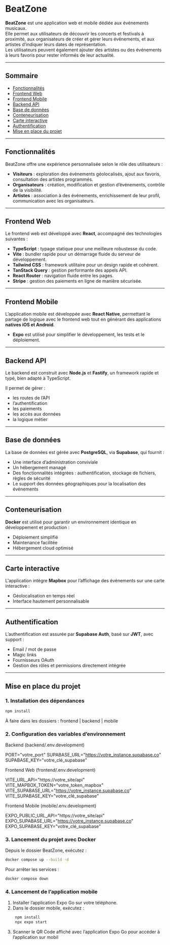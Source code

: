# BeatZone

**BeatZone** est une application web et mobile dédiée aux événements musicaux.  
Elle permet aux utilisateurs de découvrir les concerts et festivals à proximité, aux organisateurs de créer et gérer leurs événements, et aux artistes d’indiquer leurs dates de représentation.  
Les utilisateurs peuvent également ajouter des artistes ou des événements à leurs favoris pour rester informés de leur actualité.

---

## Sommaire

- [Fonctionnalités](#fonctionnalités)
- [Frontend Web](#frontend-web)
- [Frontend Mobile](#frontend-mobile)
- [Backend API](#backend-api)
- [Base de données](#base-de-données)
- [Conteneurisation](#conteneurisation)
- [Carte interactive](#carte-interactive)
- [Authentification](#authentification)
- [Mise en place du projet](#mise-en-place-du-projet)

---

## Fonctionnalités

BeatZone offre une expérience personnalisée selon le rôle des utilisateurs :

- **Visiteurs** : exploration des événements géolocalisés, ajout aux favoris, consultation des artistes programmés.
- **Organisateurs** : création, modification et gestion d’événements, contrôle de la visibilité.
- **Artistes** : association à des événements, enrichissement de leur profil, communication avec les organisateurs.

---

## Frontend Web

Le frontend web est développé avec **React**, accompagné des technologies suivantes :

- **TypeScript** : typage statique pour une meilleure robustesse du code.
- **Vite** : bundler rapide pour un démarrage fluide du serveur de développement.
- **Tailwind CSS** : framework utilitaire pour un design rapide et cohérent.
- **TanStack Query** : gestion performante des appels API.
- **React Router** : navigation fluide entre les pages.
- **Stripe** : gestion des paiements en ligne de manière sécurisée.

---

## Frontend Mobile

L’application mobile est développée avec **React Native**, permettant le partage de logique avec le frontend web tout en générant des applications **natives iOS et Android**.

- **Expo** est utilisé pour simplifier le développement, les tests et le déploiement.

---

## Backend API

Le backend est construit avec **Node.js** et **Fastify**, un framework rapide et typé, bien adapté à TypeScript.

Il permet de gérer :
- les routes de l’API
- l’authentification
- les paiements
- les accès aux données
- la logique métier

---

## Base de données

La base de données est gérée avec **PostgreSQL**, via **Supabase**, qui fournit :

- Une interface d’administration conviviale
- Un hébergement managé
- Des fonctionnalités intégrées : authentification, stockage de fichiers, règles de sécurité
- Le support des données géographiques pour la localisation des événements

---

## Conteneurisation

**Docker** est utilisé pour garantir un environnement identique en développement et production :

- Déploiement simplifié
- Maintenance facilitée
- Hébergement cloud optimisé

---

## Carte interactive

L'application intègre **Mapbox** pour l’affichage des événements sur une carte interactive :

- Géolocalisation en temps réel
- Interface hautement personnalisable

---

## Authentification

L’authentification est assurée par **Supabase Auth**, basé sur **JWT**, avec support :

- Email / mot de passe
- Magic links
- Fournisseurs OAuth
- Gestion des rôles et permissions directement intégrée

---

## Mise en place du projet

### 1. Installation des dépendances

```bash
npm install
```

À faire dans les dossiers : frontend | backend | mobile

### 2. Configuration des variables d’environnement

Backend (backend/.env.development)

PORT="votre_port"
SUPABASE_URL="https://votre_instance.supabase.co"
SUPABASE_KEY="votre_clé_supabase"

Frontend Web (frontend/.env.development)

VITE_URL_API="https://votre_site/api"
VITE_MAPBOX_TOKEN="votre_token_mapbox"
VITE_SUPABASE_URL="https://votre_instance.supabase.co"
VITE_SUPABASE_KEY="votre_clé_supabase"

Frontend Mobile (mobile/.env.development)

EXPO_PUBLIC_URL_API="https://votre_site/api"
EXPO_SUPABASE_URL="https://votre_instance.supabase.co"
EXPO_SUPABASE_KEY="votre_clé_supabase"

### 3. Lancement du projet avec Docker

Depuis le dossier BeatZone, exécutez :

```bash
docker compose up --build -d
```

Pour arrêter les services :

```bash
docker compose down
```
### 4. Lancement de l’application mobile
1) Installer l’application Expo Go sur votre téléphone.
2) Dans le dossier mobile, exécutez :
   ```bash
    npm install
    npx expo start
   ```
3) Scanner le QR Code affiché avec l’application Expo Go pour accéder à l’application sur mobil



